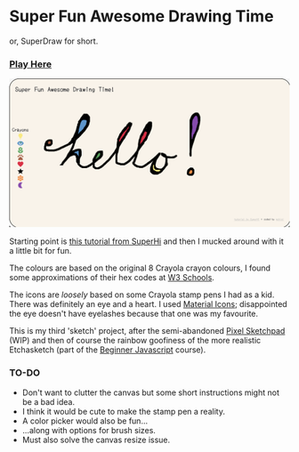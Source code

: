 # Super Fun Awesome Drawing Time 

or, SuperDraw for short. 

### [Play Here](https://mchlol.github.io/superdraw/)

![Screenshot](https://github.com/mchlol/superdraw/blob/main/screenshot.png)

Starting point is [this tutorial from SuperHi](https://library.superhi.com/posts/how-to-draw-and-paint-using-html-canvas) and then I mucked around with it a little bit for fun. 

The colours are based on the original 8 Crayola crayon colours, I found some approximations of their hex codes at [W3 Schools](https://www.w3schools.com/colors/colors_crayola.asp). 

The icons are *loosely* based on some Crayola stamp pens I had as a kid. There was definitely an eye and a heart. I used [Material Icons](https://fonts.google.com/icons); disappointed the eye doesn't have eyelashes because that one was my favourite. 

This is my third 'sketch' project, after the semi-abandoned [Pixel Sketchpad](https://mchlol.github.io/etchasketch/) (WIP) and then of course the rainbow goofiness of the more realistic Etchasketch (part of the [Beginner Javascript](https://beginnerjavascript.com) course).


### TO-DO

- Don't want to clutter the canvas but some short instructions might not be a bad idea.
- I think it would be cute to make the stamp pen a reality.
- A color picker would also be fun...
- ...along with options for brush sizes. 
- Must also solve the canvas resize issue.
